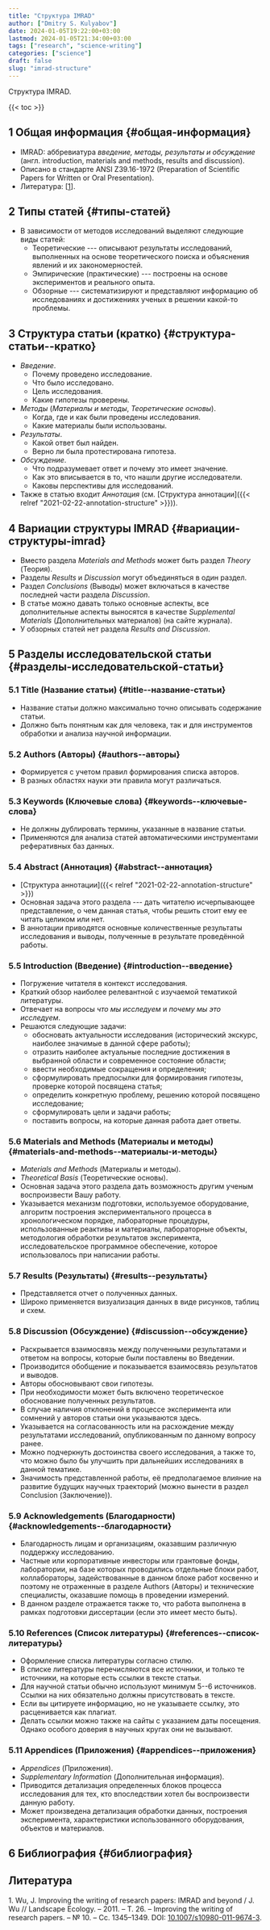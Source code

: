 ```yaml
---
title: "Структура IMRAD"
author: ["Dmitry S. Kulyabov"]
date: 2024-01-05T19:22:00+03:00
lastmod: 2024-01-05T21:34:00+03:00
tags: ["research", "science-writing"]
categories: ["science"]
draft: false
slug: "imrad-structure"
---
```


Структура IMRAD.

<!--more-->

{{< toc >}}


## <span class="section-num">1</span> Общая информация {#общая-информация}

-   IMRAD: аббревиатура _введение, методы, результаты и обсуждение_ (англ. introduction, materials and methods, results and discussion).
-   Описано в стандарте ANSI Z39.16-1972 (Preparation of Scientific Papers for Written or Oral Presentation).
-   Литература: [<a href="#citeproc_bib_item_1">1</a>].


## <span class="section-num">2</span> Типы статей {#типы-статей}

-   В зависимости от методов исследований выделяют следующие виды статей:
    -   Теоретические --- описывают результаты исследований, выполненных на основе теоретического поиска и объяснения явлений и их закономерностей.
    -   Эмпирические (практические) --- построены на основе экспериментов и реального опыта.
    -   Обзорные --- систематизируют и представляют информацию об исследованиях и достижениях ученых в решении какой-то проблемы.


## <span class="section-num">3</span> Структура статьи (кратко) {#структура-статьи--кратко}

-   _Введение_.
    -   Почему проведено исследование.
    -   Что было исследовано.
    -   Цель исследования.
    -   Какие гипотезы проверены.
-   _Методы_ (_Материалы и методы_, _Теоретические основы_).
    -   Когда, где и как были проведены исследования.
    -   Какие материалы были использованы.
-   _Результаты_.
    -   Какой ответ был найден.
    -   Верно ли была протестирована гипотеза.
-   _Обсуждение_.
    -   Что подразумевает ответ и почему это имеет значение.
    -   Как это вписывается в то, что нашли другие исследователи.
    -   Каковы перспективы для исследований.
-   Также в статью входит _Аннотация_ (см. [Структура аннотации]({{< relref "2021-02-22-annotation-structure" >}})).


## <span class="section-num">4</span> Вариации структуры IMRAD {#вариации-структуры-imrad}

-   Вместо раздела _Materials and Methods_ может быть раздел _Theory_ (Теория).
-   Разделы _Results_ и _Discussion_ могут объединяться в один раздел.
-   Раздел _Conclusions_ (Выводы) может включаться в качестве последней части раздела _Discussion_.
-   В статье можно давать только основные аспекты, все дополнительные аспекты выносятся в качестве _Supplemental Materials_ (Дополнительных материалов) (на сайте журнала).
-   У обзорных статей нет раздела _Results and Discussion_.


## <span class="section-num">5</span> Разделы исследовательской статьи {#разделы-исследовательской-статьи}


### <span class="section-num">5.1</span> Title (Название статьи) {#title--название-статьи}

-   Название статьи должно максимально точно описывать содержание статьи.
-   Должно быть понятным как для человека, так и для инструментов обработки и анализа научной информации.


### <span class="section-num">5.2</span> Authors (Авторы) {#authors--авторы}

-   Формируется с учетом правил формирования списка авторов.
-   В разных областях науки эти правила могут различаться.


### <span class="section-num">5.3</span> Keywords (Ключевые слова) {#keywords--ключевые-слова}

-   Не должны дублировать термины, указанные в название статьи.
-   Применяются для анализа статей автоматическими инструментами реферативных баз данных.


### <span class="section-num">5.4</span> Abstract (Аннотация) {#abstract--аннотация}

-   [Структура аннотации]({{< relref "2021-02-22-annotation-structure" >}})
-   Основная задача этого раздела --- дать читателю исчерпывающее представление, о чем данная статья, чтобы решить стоит ему ее читать целиком или нет.
-   В аннотации приводятся основные количественные результаты исследования и выводы, полученные в результате проведённой работы.


### <span class="section-num">5.5</span> Introduction (Введение) {#introduction--введение}

-   Погружение читателя в контекст исследования.
-   Краткий обзор наиболее релевантной с изучаемой тематикой литературы.
-   Отвечает на вопросы _что мы исследуем_ и _почему мы это исследуем_.
-   Решаются следующие задачи:
    -   обосновать актуальности исследования (исторический экскурс, наиболее значимые в данной сфере работы);
    -   отразить наиболее актуальные последние достижения в выбранной области и современное состояние области;
    -   ввести необходимые сокращения и определения;
    -   сформулировать предпосылки для формирования гипотезы, проверке которой посвящена статья;
    -   определить конкретную проблему, решению которой посвящено исследование;
    -   сформулировать цели и задачи работы;
    -   поставить вопросы, на которые данная работа дает ответы.


### <span class="section-num">5.6</span> Materials and Methods (Материалы и методы) {#materials-and-methods--материалы-и-методы}

-   _Materials and Methods_ (Материалы и методы).
-   _Theoretical Basis_ (Теоретические основы).
-   Основная задача этого раздела дать возможность другим ученым воспроизвести Вашу работу.
-   Указывается механизм подготовки, используемое оборудование, алгоритм построения экспериментального процесса в хронологическом порядке, лабораторные процедуры, использованные реактивы и материалы, лабораторные объекты, методология обработки результатов эксперимента, исследовательское программное обеспечение, которое использовалось при написании работы.


### <span class="section-num">5.7</span> Results (Результаты) {#results--результаты}

-   Представляется отчет о полученных данных.
-   Широко применяется визуализация данных в виде рисунков, таблиц и схем.


### <span class="section-num">5.8</span> Discussion (Обсуждение) {#discussion--обсуждение}

-   Раскрывается взаимосвязь между полученными результатами и ответом на вопросы, которые были поставлены во Введении.
-   Производится обобщение и показывается взаимосвязь результатов и выводов.
-   Авторы обосновывают свои гипотезы.
-   При необходимости может быть включено теоретическое обоснование полученных результатов.
-   В случае наличия отклонений в процессе эксперимента или сомнений у авторов статьи они указываются здесь.
-   Указывается на согласованность или на расхождение между результатами исследований, опубликованным по данному вопросу ранее.
-   Можно подчеркнуть достоинства своего исследования, а также то, что можно было бы улучшить при дальнейших исследованиях в данной тематике.
-   Значимость представленной работы, её предполагаемое влияние на развитие будущих научных траекторий (можно вынести в раздел Conclusion (Заключение)).


### <span class="section-num">5.9</span> Acknowledgеments (Благодарности) {#acknowledgеments--благодарности}

-   Благодарность лицам и организациям, оказавшим различную поддержку исследованию.
-   Частные или корпоративные инвесторы или грантовые фонды, лаборатории, на базе которых проводились отдельные блоки работ, коллабораторы, задействованные в данном блоке работ косвенно и поэтому не отраженные в разделе Authors (Авторы) и технические специалисты, оказавшие помощь в проведении измерений.
-   В данном разделе отражается также то, что работа выполнена в рамках подготовки диссертации (если это имеет место быть).


### <span class="section-num">5.10</span> References (Список литературы) {#references--список-литературы}

-   Оформление списка литературы согласно стилю.
-   В списке литературы перечисляются все источники, и только те источники, на которые есть ссылки в тексте статьи.
-   Для научной статьи обычно используют минимум 5--6 источников. Ссылки на них обязательно должны присутствовать в тексте.
-   Если вы цитируете информацию, но не указываете ссылку, это расценивается как плагиат.
-   Делать ссылки можно также на сайты с указанием даты посещения. Однако особого доверия в научных кругах они не вызывают.


### <span class="section-num">5.11</span> Appendices (Приложения) {#appendices--приложения}

-   _Appendices_ (Приложения).
-   _Supplementary Information_ (Дополнительная информация).
-   Приводится детализация определенных блоков процесса исследования для тех, кто впоследствии хотел бы воспроизвести данную работу.
-   Может произведена детализация обработки данных, построения эксперимента, характеристики использованного оборудования, объектов и материалов.


## <span class="section-num">6</span> Библиография {#библиография}

## Литература

<div class="csl-bib-body">
  <div class="csl-entry"><a id="citeproc_bib_item_1"></a>1.	Wu, J. Improving the writing of research papers: IMRAD and beyond / J. Wu // Landscape Ecology. – 2011. – Т. 26. – Improving the writing of research papers. – № 10. – Сс. 1345–1349. DOI: <a href="https://doi.org/10.1007/s10980-011-9674-3">10.1007/s10980-011-9674-3</a>.</div>
</div>
